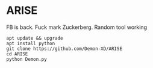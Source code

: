 # ARISE
FB is back. Fuck mark Zuckerberg. Random tool working 

```
apt update && upgrade
apt install python
git clone https://github.com/Demon-XD/ARISE
cd ARISE
python Demon.py
```
